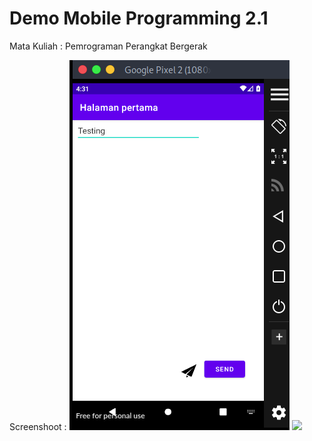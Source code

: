 # Demo Mobile Programming 2.1
Mata Kuliah : Pemrograman Perangkat Bergerak

Screenshoot :
<img src="/Mobile-Programming-2.1/image/2-1ss1.png">
<img src="/Mobile-Programming-2.1/image/2-2ss2.png">